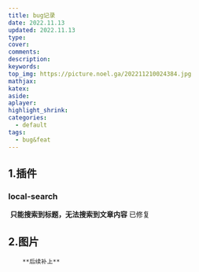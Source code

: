 ```yaml
---
title: bug记录
date: 2022.11.13
updated: 2022.11.13
type: 
cover: 
comments:
description:
keywords:
top_img: https://picture.noel.ga/202211210024384.jpg
mathjax:
katex:
aside:
aplayer:
highlight_shrink:
categories: 
  - default
tags:
  - bug&feat
---
```


## 1.插件

### 	local-search

​			**只能搜索到标题，无法搜索到文章内容** 已修复
## 2.图片
        **后续补上**